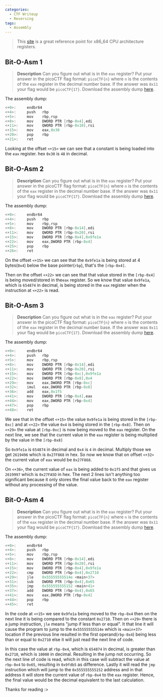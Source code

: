 ```yaml
---
categories:
  - CTF Writeup
  - Reversing
tags:
  - Assembly
---
```


> This [site](https://wiki.osdev.org/CPU_Registers_x86-64) is a great reference point for x86_64 CPU architecture registers.

## Bit-O-Asm 1

> **Description**
> Can you figure out what is in the `eax` register? Put your answer in the picoCTF flag format: `picoCTF{n}` where `n` is the contents of the `eax` register in the decimal number base. If the answer was `0x11` your flag would be `picoCTF{17}`. Download the assembly dump [here](https://artifacts.picoctf.net/c/509/disassembler-dump0_a.txt).

The assembly dump:

```c
<+0>:     endbr64
<+4>:     push   rbp
<+5>:     mov    rbp,rsp
<+8>:     mov    DWORD PTR [rbp-0x4],edi
<+11>:    mov    QWORD PTR [rbp-0x10],rsi
<+15>:    mov    eax,0x30
<+20>:    pop    rbp
<+21>:    ret
```

Looking at the offset `<+15>` we can see that a constant is being loaded into the `eax` register. hex `0x30` is `48` in decimal.

## Bit-O-Asm 2

> **Description**
> Can you figure out what is in the `eax` register? Put your answer in the picoCTF flag format: `picoCTF{n}` where `n` is the contents of the `eax` register in the decimal number base. If the answer was `0x11` your flag would be `picoCTF{17}`. Download the assembly dump [here](https://artifacts.picoctf.net/c/510/disassembler-dump0_b.txt).

The assembly dump:

```c
<+0>:     endbr64
<+4>:     push   rbp
<+5>:     mov    rbp,rsp
<+8>:     mov    DWORD PTR [rbp-0x14],edi
<+11>:    mov    QWORD PTR [rbp-0x20],rsi
<+15>:    mov    DWORD PTR [rbp-0x4],0x9fe1a
<+22>:    mov    eax,DWORD PTR [rbp-0x4]
<+25>:    pop    rbp
<+26>:    ret

```

On the offset `<+15>` we can see that the `0x9fe1a` is being stored at 4 bytes(`0x4`) below the base pointer(`rbp`), that's the `[rbp-0x4]`.

Then on the offset `<+22>` we can see that that value stored in the `[rbp-0x4]` is being moved/stored in the`eax` register. So we know that value `0x9fe1a`, which is `654874` in decimal, is being stored in the `eax` register when the instruction at `<+22>` is read.

## Bit-O-Asm 3

> **Description**
> Can you figure out what is in the `eax` register? Put your answer in the picoCTF flag format: `picoCTF{n}` where `n` is the contents of the `eax` register in the decimal number base. If the answer was `0x11` your flag would be `picoCTF{17}`. Download the assembly dump [here](https://artifacts.picoctf.net/c/530/disassembler-dump0_c.txt).

The assembly dump:

```c
<+0>:     endbr64
<+4>:     push   rbp
<+5>:     mov    rbp,rsp
<+8>:     mov    DWORD PTR [rbp-0x14],edi
<+11>:    mov    QWORD PTR [rbp-0x20],rsi
<+15>:    mov    DWORD PTR [rbp-0xc],0x9fe1a
<+22>:    mov    DWORD PTR [rbp-0x8],0x4
<+29>:    mov    eax,DWORD PTR [rbp-0xc]
<+32>:    imul   eax,DWORD PTR [rbp-0x8]
<+36>:    add    eax,0x1f5
<+41>:    mov    DWORD PTR [rbp-0x4],eax
<+44>:    mov    eax,DWORD PTR [rbp-0x4]
<+47>:    pop    rbp
<+48>:    ret
```

We see that in the offset `<+15>` the value `0x9fe1a` is being stored in the `[rbp-0xc]` and at `<+22>` the value `0x4` is being stored in the `[rbp-0x8]`. Then on `<+29>` the value at `[rbp-0xc]` is now being moved to the `eax` register. On the next line, we see that the current value in the `eax` register is being multiplied by the value in the `[rbp-0x8]`

So `0x9fe1a` is `654874` in decimal and `0x4` is `4` in decimal. Multiply those we get `2619496` which is `0x27F868` in hex. So now we know that on offset `<+32>` the current value of `eax` would be `0x27F868`.

On `<+36>`, the current value of `eax` is being added to `0x1f5` and that gives us `2619997` which is `0x27FA5D` in hex. The next 2 lines isn't anything too significant because it only stores the final value back to the `eax` register without any processing of the value.

## Bit-O-Asm 4

> **Description**
> Can you figure out what is in the `eax` register? Put your answer in the picoCTF flag format: `picoCTF{n}` where `n` is the contents of the `eax` register in the decimal number base. If the answer was `0x11` your flag would be `picoCTF{17}`. Download the assembly dump [here](https://artifacts.picoctf.net/c/511/disassembler-dump0_d.txt).

The assembly dump:

```c
<+0>:     endbr64
<+4>:     push   rbp
<+5>:     mov    rbp,rsp
<+8>:     mov    DWORD PTR [rbp-0x14],edi
<+11>:    mov    QWORD PTR [rbp-0x20],rsi
<+15>:    mov    DWORD PTR [rbp-0x4],0x9fe1a
<+22>:    cmp    DWORD PTR [rbp-0x4],0x2710
<+29>:    jle    0x55555555514e <main+37>
<+31>:    sub    DWORD PTR [rbp-0x4],0x65
<+35>:    jmp    0x555555555152 <main+41>
<+37>:    add    DWORD PTR [rbp-0x4],0x65
<+41>:    mov    eax,DWORD PTR [rbp-0x4]
<+44>:    pop    rbp
<+45>:    ret
```

In the code at `<+15>` we see `0x9fe1a` being moved to the `rbp-0x4` then on the next line it is being compared to the constant `0x2710`. Then on `<+29>` there is a jump instruction, `jle` means "jump if less than or equal". It that line it will cause the program to jump to the `0x55555555514e` which is `<main+37>` location if the previous line resulted in the first operand(`rbp-0x4`) being less than or equal to `0x2710` else it will just read the next line of code.

In this case the value at `rbp-0x4`, which is `654874` in decimal, is greater than `0x2710`, which is `10000` in decimal. Resulting in the jump not occurring. So the next line of code is read, which in this case will subtract the value at `rbp-0x4` to `0x65`, resulting in `0x9fdb5` as difference. Lastly it will read the `jmp` instruction which will jump to the `0x555555555152` address and in that address it will store the current value of `rbp-0x4` to the `eax` register. Hence, the final value would be the decimal equivalent to the last calculation.

Thanks for reading :>
